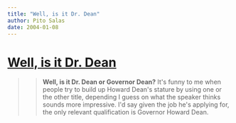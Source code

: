 ```yaml
---
title: "Well, is it Dr. Dean"
author: Pito Salas
date: 2004-01-08
---
```

# [Well, is it Dr. Dean](None)



>>

>> **Well, is it Dr. Dean or Governor Dean?** It's funny to me when people try
to build up Howard Dean's stature by using one or the other title, depending I
guess on what the speaker thinks sounds more impressive. I'd say given the job
he's applying for, the only relevant qualification is Governor Howard Dean.


